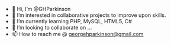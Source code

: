 - 👋 Hi, I’m @GHParkinson
- 👀 I’m interested in collaborative projects to improve upon skills.
- 🌱 I’m currently learning PHP, MySQL, HTML5, C#
- 💞️ I’m looking to collaborate on ...
- 📫 How to reach me @ georgehparkinson@gmail.com

<!---
ZanezzGP/ZanezzGP is a ✨ special ✨ repository because its `README.md` (this file) appears on your GitHub profile.
You can click the Preview link to take a look at your changes.
--->
